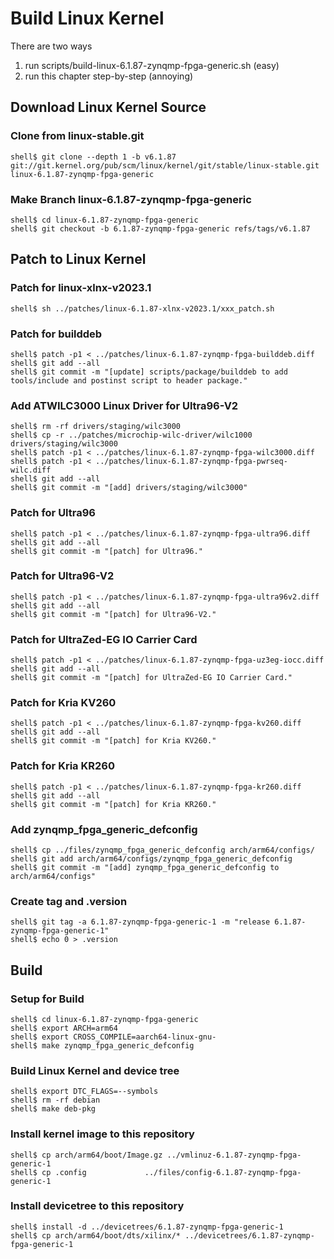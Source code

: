 # Build Linux Kernel

There are two ways

1. run scripts/build-linux-6.1.87-zynqmp-fpga-generic.sh (easy)
2. run this chapter step-by-step (annoying)

## Download Linux Kernel Source

### Clone from linux-stable.git

```console
shell$ git clone --depth 1 -b v6.1.87 git://git.kernel.org/pub/scm/linux/kernel/git/stable/linux-stable.git linux-6.1.87-zynqmp-fpga-generic
```

### Make Branch linux-6.1.87-zynqmp-fpga-generic

```console
shell$ cd linux-6.1.87-zynqmp-fpga-generic
shell$ git checkout -b 6.1.87-zynqmp-fpga-generic refs/tags/v6.1.87
```

## Patch to Linux Kernel

### Patch for linux-xlnx-v2023.1

```console
shell$ sh ../patches/linux-6.1.87-xlnx-v2023.1/xxx_patch.sh
```

### Patch for builddeb

```console
shell$ patch -p1 < ../patches/linux-6.1.87-zynqmp-fpga-builddeb.diff 
shell$ git add --all
shell$ git commit -m "[update] scripts/package/builddeb to add tools/include and postinst script to header package."
```

### Add ATWILC3000 Linux Driver for Ultra96-V2

```console
shell$ rm -rf drivers/staging/wilc3000
shell$ cp -r ../patches/microchip-wilc-driver/wilc1000 drivers/staging/wilc3000
shell$ patch -p1 < ../patches/linux-6.1.87-zynqmp-fpga-wilc3000.diff
shell$ patch -p1 < ../patches/linux-6.1.87-zynqmp-fpga-pwrseq-wilc.diff
shell$ git add --all
shell$ git commit -m "[add] drivers/staging/wilc3000"
```

### Patch for Ultra96

```console
shell$ patch -p1 < ../patches/linux-6.1.87-zynqmp-fpga-ultra96.diff
shell$ git add --all
shell$ git commit -m "[patch] for Ultra96."
```

### Patch for Ultra96-V2

```console
shell$ patch -p1 < ../patches/linux-6.1.87-zynqmp-fpga-ultra96v2.diff 
shell$ git add --all
shell$ git commit -m "[patch] for Ultra96-V2."
```

### Patch for UltraZed-EG IO Carrier Card

```console
shell$ patch -p1 < ../patches/linux-6.1.87-zynqmp-fpga-uz3eg-iocc.diff 
shell$ git add --all
shell$ git commit -m "[patch] for UltraZed-EG IO Carrier Card."
```

### Patch for Kria KV260

```console
shell$ patch -p1 < ../patches/linux-6.1.87-zynqmp-fpga-kv260.diff 
shell$ git add --all
shell$ git commit -m "[patch] for Kria KV260."
```

### Patch for Kria KR260

```console
shell$ patch -p1 < ../patches/linux-6.1.87-zynqmp-fpga-kr260.diff 
shell$ git add --all
shell$ git commit -m "[patch] for Kria KR260."
```

### Add zynqmp_fpga_generic_defconfig

```console
shell$ cp ../files/zynqmp_fpga_generic_defconfig arch/arm64/configs/
shell$ git add arch/arm64/configs/zynqmp_fpga_generic_defconfig
shell$ git commit -m "[add] zynqmp_fpga_generic_defconfig to arch/arm64/configs"
```

### Create tag and .version

```console
shell$ git tag -a 6.1.87-zynqmp-fpga-generic-1 -m "release 6.1.87-zynqmp-fpga-generic-1"
shell$ echo 0 > .version
```

## Build

### Setup for Build 

```console
shell$ cd linux-6.1.87-zynqmp-fpga-generic
shell$ export ARCH=arm64
shell$ export CROSS_COMPILE=aarch64-linux-gnu-
shell$ make zynqmp_fpga_generic_defconfig
```

### Build Linux Kernel and device tree

```console
shell$ export DTC_FLAGS=--symbols
shell$ rm -rf debian
shell$ make deb-pkg
```

### Install kernel image to this repository

```console
shell$ cp arch/arm64/boot/Image.gz ../vmlinuz-6.1.87-zynqmp-fpga-generic-1
shell$ cp .config             ../files/config-6.1.87-zynqmp-fpga-generic-1
```

### Install devicetree to this repository

```console
shell$ install -d ../devicetrees/6.1.87-zynqmp-fpga-generic-1
shell$ cp arch/arm64/boot/dts/xilinx/* ../devicetrees/6.1.87-zynqmp-fpga-generic-1
```
